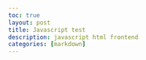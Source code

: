 ```yaml
---
toc: true
layout: post
title: Javascript test
description: javascript html frontend
categories: [markdown]
---
```



<script>
    // Clock Control
    // clockElement global element set for convenience
    let clockElement = document.getElementById('clock')
    // Execute clock function on load
    clock();
    // Clock update executes on each interval set by timer
    function clock() {
        let date = new Date();
        clockElement.textContent = date.toLocaleString();
    }
    // Clock refresh timer, a reoccurring event
    setInterval(clock, 1000);
</script>
